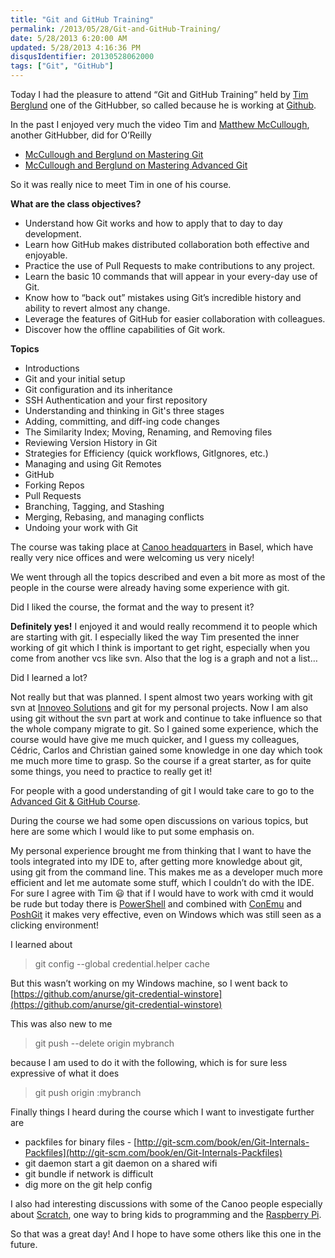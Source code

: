 ```yaml
---
title: "Git and GitHub Training"
permalink: /2013/05/28/Git-and-GitHub-Training/
date: 5/28/2013 6:20:00 AM
updated: 5/28/2013 4:16:36 PM
disqusIdentifier: 20130528062000
tags: ["Git", "GitHub"]
---
```

Today I had the pleasure to attend “Git and GitHub Training” held by [Tim Berglund](http://timberglund.com/) one of the GitHubber, so called because he is working at [Github](https://github.com/).

In the past I enjoyed very much the video Tim and [Matthew McCullough](http://matthewjmccullough.com/), another GitHubber, did for O’Reilly
<!-- more -->

*   [McCullough and Berglund on Mastering Git](http://shop.oreilly.com/product/0636920017462.do)
*   [McCullough and Berglund on Mastering Advanced Git](http://shop.oreilly.com/product/0636920024774.do)


So it was really nice to meet Tim in one of his course.

**What are the class objectives?**

*   Understand how Git works and how to apply that to day to day development.
*   Learn how GitHub makes distributed collaboration both effective and enjoyable.
*   Practice the use of Pull Requests to make contributions to any project.
*   Learn the basic 10 commands that will appear in your every-day use of Git.
*   Know how to “back out” mistakes using Git’s incredible history and ability to revert almost any change.
*   Leverage the features of GitHub for easier collaboration with colleagues.
*   Discover how the offline capabilities of Git work.


**Topics**

*   Introductions
*   Git and your initial setup
*   Git configuration and its inheritance
*   SSH Authentication and your first repository
*   Understanding and thinking in Git's three stages
*   Adding, committing, and diff-ing code changes
*   The Similarity Index; Moving, Renaming, and Removing files
*   Reviewing Version History in Git
*   Strategies for Efficiency (quick workflows, GitIgnores, etc.)
*   Managing and using Git Remotes
*   GitHub
*   Forking Repos
*   Pull Requests
*   Branching, Tagging, and Stashing
*   Merging, Rebasing, and managing conflicts
*   Undoing your work with Git


The course was taking place at [Canoo headquarters](http://www.canoo.com/service/contact/) in Basel, which have really very nice offices and were welcoming us very nicely!

We went through all the topics described and even a bit more as most of the people in the course were already having some experience with git.

Did I liked the course, the format and the way to present it?

**Definitely yes!** I enjoyed it and would really recommend it to people which are starting with git. I especially liked the way Tim presented the inner working of git which I think is important to get right, especially when you come from another vcs like svn. Also that the log is a graph and not a list…

Did I learned a lot?

Not really but that was planned. I spent almost two years working with git svn at [Innoveo Solutions](http://www.innoveo.com/) and git for my personal projects. Now I am also using git without the svn part at work and continue to take influence so that the whole company migrate to git. So I gained some experience, which the course would have give me much quicker, and I guess my colleagues, Cédric, Carlos and Christian gained some knowledge in one day which took me much more time to grasp. So the course if a great starter, as for quite some things, you need to practice to really get it!

For people with a good understanding of git I would take care to go to the [Advanced Git & GitHub Course](http://training.github.com/web/advanced-git/).

During the course we had some open discussions on various topics, but here are some which I would like to put some emphasis on.

My personal experience brought me from thinking that I want to have the tools integrated into my IDE to, after getting more knowledge about git, using git from the command line. This makes me as a developer much more efficient and let me automate some stuff, which I couldn’t do with the IDE. For sure I agree with Tim 😃 that if I would have to work with cmd it would be rude but today there is [PowerShell](http://technet.microsoft.com/en-us/scriptcenter/powershell.aspx) and combined with [ConEmu](https://code.google.com/p/conemu-maximus5/) and [PoshGit](https://github.com/dahlbyk/posh-git) it makes very effective, even on Windows which was still seen as a clicking environment!

I learned about

> git config --global credential.helper cache

But this wasn’t working on my Windows machine, so I went back to [https://github.com/anurse/git-credential-winstore](https://github.com/anurse/git-credential-winstore)

This was also new to me

> git push --delete origin mybranch

because I am used to do it with the following, which is for sure less expressive of what it does

> git push origin :mybranch

Finally things I heard during the course which I want to investigate further are

*   packfiles for binary files - [http://git-scm.com/book/en/Git-Internals-Packfiles](http://git-scm.com/book/en/Git-Internals-Packfiles)
*   git daemon start a git daemon on a shared wifi
*   git bundle if network is difficult
*   dig more on the git help config


I also had interesting discussions with some of the Canoo people especially about [Scratch](http://scratch.mit.edu/), one way to bring kids to programming and the [Raspberry Pi](http://www.raspberrypi.org/).

So that was a great day! And I hope to have some others like this one in the future.

